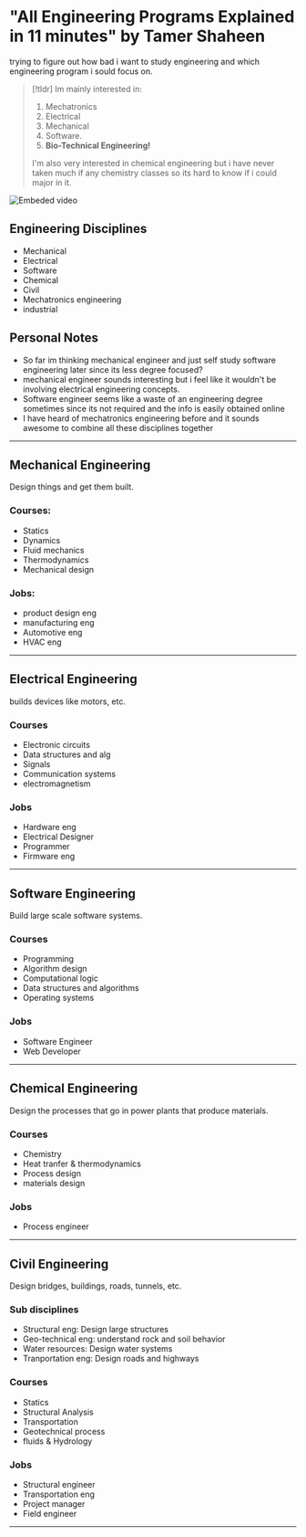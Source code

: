 # "All Engineering Programs Explained in 11 minutes" by Tamer Shaheen
trying to figure out how bad i want to study engineering and which engineering program i sould focus on.

>[!tldr]
>Im mainly interested in:
>1. Mechatronics
>2. Electrical
>3. Mechanical
>4. Software. 
>5. **Bio-Technical Engineering!**
>   
>   I'm also very interested in chemical engineering but i have never taken much if any chemistry classes so its hard to know if i could major in it.

![Embeded video](https://www.youtube.com/watch?v=2O0UkMseAAI&pp=ygVCQWxsIEVuZ2luZWVyaW5nIFByb2dyYW1zIEV4cGxhaW5lZCBpbiAxMSBtaW51dGVzIiBieSBUYW1lciBTaGFoZWVu)

## Engineering Disciplines
- Mechanical
- Electrical
- Software
- Chemical
- Civil
- Mechatronics engineering
- industrial

## Personal Notes
- So far im thinking mechanical engineer and just self study software engineering later since its less degree focused?
- mechanical engineer sounds interesting but i feel like it wouldn't be involving electrical engineering concepts.
- Software engineer seems like a waste of an engineering degree sometimes since its not required and the info is easily obtained online
- I have heard of mechatronics engineering before and it sounds awesome to combine all these disciplines together

---
## Mechanical Engineering
Design things and get them built.

### Courses:
- Statics
- Dynamics
- Fluid mechanics
- Thermodynamics
- Mechanical design

### Jobs:
- product design eng
- manufacturing eng
- Automotive eng
- HVAC eng

---
## Electrical Engineering
builds devices like motors, etc.

### Courses
- Electronic circuits
- Data structures and alg
- Signals
- Communication systems
- electromagnetism

### Jobs
- Hardware eng
- Electrical Designer
- Programmer
- Firmware eng

---
## Software Engineering
Build large scale software systems.

### Courses
- Programming
- Algorithm design
- Computational logic
- Data structures and algorithms
- Operating systems

### Jobs
- Software Engineer
- Web Developer

---
## Chemical Engineering
Design the processes that go in power plants that produce materials.

### Courses
- Chemistry
- Heat tranfer & thermodynamics
- Process design
- materials design

### Jobs
- Process engineer

---
## Civil Engineering
Design bridges, buildings, roads, tunnels, etc.

### Sub disciplines
- Structural eng: Design large structures
- Geo-technical eng: understand rock and soil behavior
- Water resources: Design water systems
- Tranportation eng: Design roads and highways

### Courses
- Statics
- Structural Analysis
- Transportation
- Geotechnical process
- fluids & Hydrology

### Jobs
- Structural engineer
- Transportation eng
- Project manager
- Field engineer

---
## 